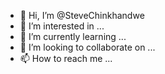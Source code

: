 - 👋 Hi, I’m @SteveChinkhandwe
- 👀 I’m interested in ...
- 🌱 I’m currently learning ...
- 💞️ I’m looking to collaborate on ...
- 📫 How to reach me ...

<!---
SteveChinkhandwe/SteveChinkhandwe is a ✨ special ✨ repository because its `README.md` (this file) appears on your GitHub profile.
You can click the Preview link to take a look at your changes.
--->
